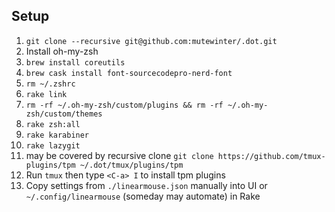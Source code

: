 ## Setup

1. `git clone --recursive git@github.com:mutewinter/.dot.git`
1. Install oh-my-zsh
1. `brew install coreutils`
1. `brew cask install font-sourcecodepro-nerd-font`
1. `rm ~/.zshrc`
1. `rake link`
1. `rm -rf ~/.oh-my-zsh/custom/plugins && rm -rf ~/.oh-my-zsh/custom/themes`
1. `rake zsh:all`
1. `rake karabiner`
1. `rake lazygit`
1. may be covered by recursive clone `git clone https://github.com/tmux-plugins/tpm ~/.dot/tmux/plugins/tpm`
1. Run `tmux` then type `<C-a> I` to install tpm plugins
1. Copy settings from `./linearmouse.json` manually into UI or `~/.config/linearmouse` (someday may automate) in Rake
